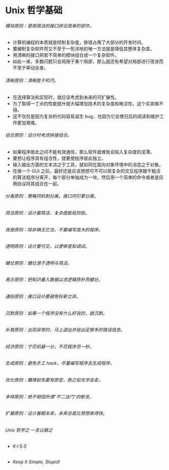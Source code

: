 # Unix 哲学基础

###### 模块原则：使用简洁的接口拼合简单的部件。
- 计算机编程的本质就是控制复杂度，排错占用了大部分的开发时间。
- 要编制复杂软件而又不至于一败涂地的唯一方法就是降低其整体复杂度。
- 用清晰的接口把若干简单的模块组合成一个复杂软件。
- 如此一来，多数问题只会局限于某个局部，那么就还有希望对局部进行改进而不至于牵动全身。

###### 清晰原则：清晰胜于机巧。
- 在选择算法和实现时，就应该考虑到未来的可扩展性。
- 为了取得一丁点的性能提升就大幅增加技术的复杂度和晦涩性，这个买卖做不得。
- 这不仅仅是因为复杂的代码容易滋生 bug，也因为它会使日后的阅读和维护工作更加艰难。

###### 组合原则：设计时考虑拼接组合。
- 如果程序彼此之间不能有效通信，那么软件就难免会陷入复杂度的泥潭。
- 要想让程序具有组合性，就要使程序彼此独立。
- 输入输出方面的文本流之于工具，就如同在面向对象环境中的消息之于对象。
- 在做一个 GUI 之前，最好还是应该想想可不可以把复杂的交互程序跟干粗活的算法程序分离开，每个部分单独成为一块，然后用一个简单的命令或者是应用协议将其组合在一起。

###### 分离原则：策略同机制分离，接口同引擎分离。

###### 简洁原则：设计要简洁，复杂度能低则低。


###### 吝啬原则：除非确无它法，不要编写庞大的程序。

###### 透明原则：设计要可见，以便审查和调试。


###### 健壮原则：健壮源于透明与简洁。


###### 表示原则：把知识叠入数据以求逻辑质朴而健壮。


###### 通俗原则：接口设计要避免标新立异。


###### 沉默原则：如果一个程序没有什么好说的，就沉默。


###### 补救原则：出现异常时，马上退出并给出足够多的错误信息。

###### 经济原则：宁花机器一分，不花程序员一秒。

###### 生成原则：避免手工 hack，尽量编写程序去生成程序。

###### 优化原则：雕琢前先要有原型，跑之前先学会走。

###### 多样原则：绝不相信所谓“不二法门”的断言。

###### 扩展原则：设计着眼未来，未来总是比预想来得快。


###### Unix 哲学之 一言以蔽之
- ###### K·I·S·S
- ###### Keep It Simple, Stupid!
